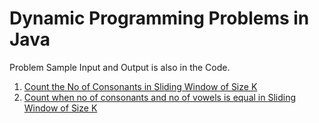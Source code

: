 # Dynamic Programming Problems in Java
Problem Sample Input and Output is also in the Code.
1. [Count the No of Consonants in Sliding Window of Size K](Consonants.java) 
2. [Count when no of consonants and no of vowels is equal in Sliding Window of Size K](EqualVC.java)
